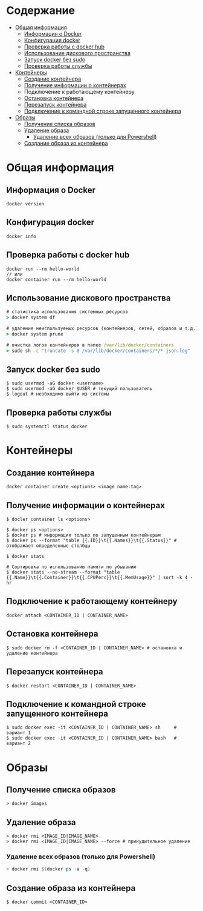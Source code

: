 # Содержание
* [Общая информация](#общая-информация)
  * [Информация о Docker](#информация-о-docker)
  * [Конфигурация docker](#конфигурация-docker)
  * [Проверка работы с docker hub](#проверка-работы-с-docker-hub)
  * [Использование дискового пространства](#использование-дискового-пространства)
  * [Запуск docker без sudo](#запуск-docker-без-sudo)
  * [Проверка работы службы](#проверка-работы-службы)
* [Контейнеры](#контейнеры)
  * [Создание контейнера](#создание-контейнера)
  * [Получение информации о контейнерах](#получение-информации-о-контейнерах)
  * Подключение к работающему контейнеру
  * [Остановка контейнера](#остановка-контейнера)
  * [Перезапуск контейнера](#перезапуск-контейнера)
  * [Подключение к командной строке запущенного контейнера](#подключение-к-командной-строке-запущенного-контейнера)
* [Образы](#образы)
  * [Получение списка образов](#получение-списка-образов)
  * [Удаление образа](#удаление-образа)
     * [Удаление всех образов (только для Powershell)](#удаление-всех-образов-только-для-powershell)
  * [Создание образа из контейнера]()
# Общая информация
## Информация о Docker
```shell
docker version
```
## Конфигурация docker
```shell
docker info
```
## Проверка работы с docker hub
```shell
docker run --rm hello-world
// или
docker container run --rm hello-world
```
## Использование дискового пространства
```cmd
# статистика использования системных ресурсов
> docker system df

# удаление неиспользуемых ресурсов (контейнеров, сетей, образов и т.д.)
> docker system prune

# очистка логов контейнеров в папке /var/lib/docker/containers
> sudo sh -c "truncate -s 0 /var/lib/docker/containers/*/*-json.log"
```
## Запуск docker без sudo
```
$ sudo usermod -aG docker <username>
$ sudo usermod -aG docker $USER # текущий пользователь
$ logout # необходимо выйти из системы
```
## Проверка работы службы
```shell
$ sudo systemctl status docker
```
# Контейнеры
## Создание контейнера
```shell
docker container create <options> <image name:tag>
```
## Получение информации о контейнерах
```shell
$ docler container ls <options>

$ docker ps <options>
$ docker ps # информация только по запущенным контейнерам
$ docker ps --format "table {{.ID}}\t{{.Names}}\t{{.Status}}" # отображает определенные столбцы

$ docker stats

# Сортировка по использованию памяти по убыванию
$ docker stats --no-stream --format "table {{.Name}}\t{{.Container}}\t{{.CPUPerc}}\t{{.MemUsage}}" | sort -k 4 -hr
```
## Подключение к работающему контейнеру
```shell
docker attach <CONTAINER_ID | CONTAINER_NAME>
```
## Остановка контейнера
```shell
$ sudo docker rm -f <CONTAINER_ID | CONTAINER_NAME> # остановка и удаление контейнера
```
## Перезапуск контейнера
```shell
$ docker restart <CONTAINER_ID | CONTAINER_NAME>
```
## Подключение к командной строке запущенного контейнера
```shell
$ sudo docker exec -it <CONTAINER_ID | CONTAINER_NAME> sh     # вариант 1
$ sudo docker exec -it <CONTAINER_ID | CONTAINER_NAME> bash   # вариант 2
```
# Образы
## Получение списка образов
```shell
> docker images
```
## Удаление образа
```shell
> docker rmi <IMAGE_ID|IMAGE_NAME>
> docker rmi <IMAGE_ID|IMAGE_NAME> --force # принудительное удаление
```
### Удаление всех образов (только для Powershell)
```powershell
> docker rmi $(docker ps -a -q)
```
## Создание образа из контейнера
```shell
$ docker commit <CONTAINER_ID>
```
